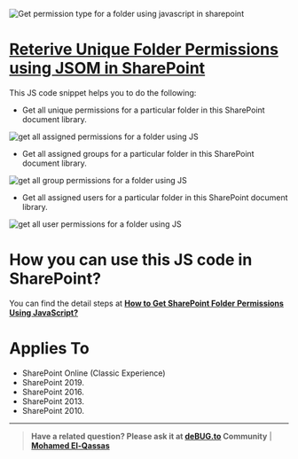 ![Get permission type for a folder using javascript in sharepoint](https://user-images.githubusercontent.com/49816567/103470279-e7cca300-4d81-11eb-842a-d118ed56f757.png)
# [Reterive Unique Folder Permissions using JSOM in SharePoint](https://spgeeks.devoworx.com/get-sharepoint-folder-permissions-javascript/)

This JS code snippet helps you to do the following:

- Get all unique permissions for a particular folder in this SharePoint document library.

![get all assigned permissions for a folder using JS](https://user-images.githubusercontent.com/49816567/103470300-4134d200-4d82-11eb-8706-aa51cf353e79.gif)
- Get all assigned groups for a particular folder in this SharePoint document library.

![get all group permissions for a folder using JS](https://user-images.githubusercontent.com/49816567/103470308-50b41b00-4d82-11eb-8c69-818ef5a2f991.gif)

- Get all assigned users for a particular folder in this SharePoint document library.

![get all user permissions for a folder using JS](https://user-images.githubusercontent.com/49816567/103470317-5c9fdd00-4d82-11eb-8c27-9730f6790f11.gif)

# How you can use this JS code in SharePoint?

You can find the detail steps at **[How to Get SharePoint Folder Permissions Using JavaScript?](https://spgeeks.devoworx.com/get-sharepoint-folder-permissions-javascript/)**


# Applies To

- SharePoint Online (Classic Experience)
- SharePoint 2019.
- SharePoint 2016.
- SharePoint 2013.
- SharePoint 2010.

--------------
> **Have a related question? Please ask it at [deBUG.to](https://deBUG.to) Community** | **[Mohamed El-Qassas](https://devoworx.com)**
